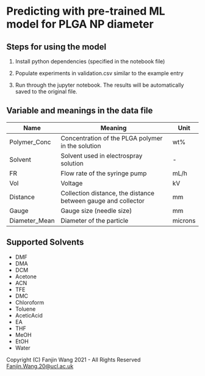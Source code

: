 # Predicting with pre-trained ML model for PLGA NP diameter

##  Steps for using the model
1. Install python dependencies (specified in the notebook file)
2. Populate experiments in validation.csv similar to the example entry

3. Run through the jupyter notebook. The results will be automatically saved to the original file.

## Variable and meanings in the data file
| Name          | Meaning                                                       | Unit    |
|---------------|---------------------------------------------------------------|---------|
| Polymer_Conc  | Concentration of the PLGA polymer in the solution             | wt%     |
| Solvent       | Solvent used in electrospray solution                         | -       |
| FR            | Flow rate of the syringe pump                                 | mL/h    |
| Vol           | Voltage                                                       | kV      |
| Distance      | Collection distance, the distance between gauge and collector | mm      |
| Gauge         | Gauge size (needle size)                                      | mm      |
| Diameter_Mean | Diameter of the particle                                      | microns |
##  Supported Solvents
- DMF 
- DMA 
- DCM 
- Acetone 
- ACN 
- TFE 
- DMC 
- Chloroform 
- Toluene 
- AceticAcid 
- EA 
- THF 
- MeOH 
- EtOH 
- Water

Copyright (C) Fanjin Wang 2021 - All Rights Reserved
Fanjin.Wang.20@ucl.ac.uk
